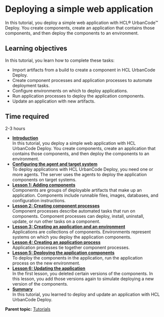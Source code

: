 # Deploying a simple web application

In this tutorial, you deploy a simple web application with HCL® UrbanCode™ Deploy. You create components, create an application that contains those components, and then deploy the components to an environment.

## Learning objectives

In this tutorial, you learn how to complete these tasks:

-   Import artifacts from a build to create a component in HCL UrbanCode Deploy.
-   Create component processes and application processes to automate deployment tasks.
-   Configure environments on which to deploy applications.
-   Run application processes to deploy the application components.
-   Update an application with new artifacts.

## Time required

2-3 hours

-   **[Introduction](../../com.ibm.udeploy.tutorial.doc/topics/webapp_intro.md)**  
In this tutorial, you deploy a simple web application with HCL UrbanCode Deploy. You create components, create an application that contains those components, and then deploy the components to an environment.
-   **[Configuring the agent and target system](../../com.ibm.udeploy.tutorial.doc/topics/webapp_configure_agent.md)**  
To deploy applications with HCL UrbanCode Deploy, you need one or more agents. The server uses the agents to deploy the application components on target systems.
-   **[Lesson 1: Adding components](../../com.ibm.udeploy.tutorial.doc/topics/webapp_components.md)**  
Components are groups of deployable artifacts that make up an application. Components include runnable files, images, databases, and configuration instructions.
-   **[Lesson 2: Creating component processes](../../com.ibm.udeploy.tutorial.doc/topics/webapp_component_processes.md)**  
Component processes describe automated tasks that run on components. Component processes can deploy, install, uninstall, update, or run other tasks on a component.
-   **[Lesson 3: Creating an application and an environment](../../com.ibm.udeploy.tutorial.doc/topics/webapp_application.md)**  
Applications are collections of components. Environments represent systems on which you deploy the application components.
-   **[Lesson 4: Creating an application process](../../com.ibm.udeploy.tutorial.doc/topics/webapp_application_process.md)**  
Application processes tie together component processes.
-   **[Lesson 5: Deploying the application components](../../com.ibm.udeploy.tutorial.doc/topics/webapp_deploy.md)**  
To deploy the components in the application, run the application process on the new environment.
-   **[Lesson 6: Updating the application](../../com.ibm.udeploy.tutorial.doc/topics/webapp_update.md)**  
In the first lesson, you deleted certain versions of the components. In this lesson, you add those versions again to simulate deploying a new version of the components.
-   **[Summary](../../com.ibm.udeploy.tutorial.doc/topics/webapp_summary.md)**  
In this tutorial, you learned to deploy and update an application with HCL UrbanCode Deploy.

**Parent topic:** [Tutorials](../../com.ibm.udeploy.doc/topics/c_node_tutorials.md)

